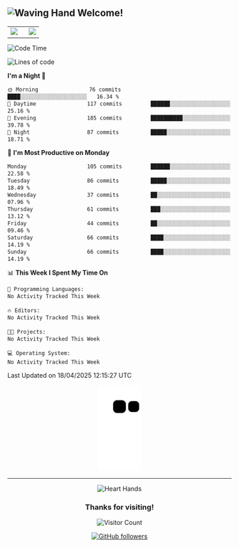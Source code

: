 ## <img src="https://raw.githubusercontent.com/Tarikul-Islam-Anik/Animated-Fluent-Emojis/master/Emojis/Hand%20gestures/Waving%20Hand.png" alt="Waving Hand" width="25" height="25" /> Welcome!


<div align="center">

  <table border="0" cellspacing="0" cellpadding="0">
    <tr>
        <td valign="top" width="58%">
            <img src="https://github-readme-streak-stats.herokuapp.com/?user=feelixs&theme=radical" width="100%"/>
        </td>
        <td valign="top" width="42%">
            <img src="https://github-readme-stats.vercel.app/api/top-langs/?username=feelixs&layout=compact&theme=radical" width="100%"/>
        </td>
    </tr>
  </table>

</div>

<!--START_SECTION:waka-->
![Code Time](http://img.shields.io/badge/Code%20Time-0%20secs-blue)

![Lines of code](https://img.shields.io/badge/From%20Hello%20World%20I%27ve%20Written-11.8%20thousand%20lines%20of%20code-blue)

**I'm a Night 🦉** 

```text
🌞 Morning                76 commits          ████░░░░░░░░░░░░░░░░░░░░░   16.34 % 
🌆 Daytime                117 commits         ██████░░░░░░░░░░░░░░░░░░░   25.16 % 
🌃 Evening                185 commits         ██████████░░░░░░░░░░░░░░░   39.78 % 
🌙 Night                  87 commits          █████░░░░░░░░░░░░░░░░░░░░   18.71 % 
```
📅 **I'm Most Productive on Monday** 

```text
Monday                   105 commits         ██████░░░░░░░░░░░░░░░░░░░   22.58 % 
Tuesday                  86 commits          █████░░░░░░░░░░░░░░░░░░░░   18.49 % 
Wednesday                37 commits          ██░░░░░░░░░░░░░░░░░░░░░░░   07.96 % 
Thursday                 61 commits          ███░░░░░░░░░░░░░░░░░░░░░░   13.12 % 
Friday                   44 commits          ██░░░░░░░░░░░░░░░░░░░░░░░   09.46 % 
Saturday                 66 commits          ████░░░░░░░░░░░░░░░░░░░░░   14.19 % 
Sunday                   66 commits          ████░░░░░░░░░░░░░░░░░░░░░   14.19 % 
```


📊 **This Week I Spent My Time On** 

```text
💬 Programming Languages: 
No Activity Tracked This Week

🔥 Editors: 
No Activity Tracked This Week

🐱‍💻 Projects: 
No Activity Tracked This Week

💻 Operating System: 
No Activity Tracked This Week
```


 Last Updated on 18/04/2025 12:15:27 UTC
<!--END_SECTION:waka-->

<!-- Interactive Snake Game -->
<div align="center">

  <img src="https://github.com/feelixs/feelixs/blob/output/github-contribution-grid-snake.svg" alt="snake eating contributions">

</div>

---

<div align="center">
  <img src="https://raw.githubusercontent.com/Tarikul-Islam-Anik/Animated-Fluent-Emojis/master/Emojis/Hand%20gestures/Heart%20Hands.png" alt="Heart Hands" width="25" height="25">
  
  ### Thanks for visiting!
  
  ![Visitor Count](https://profile-counter.glitch.me/feelixs/count.svg)

</div>

<div align="center">

[![GitHub followers](https://img.shields.io/github/followers/feelixs?style=social)](https://github.com/feelixs)

</div>